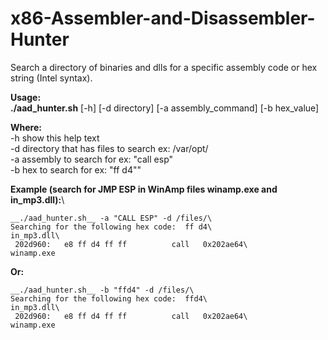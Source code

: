 # x86-Assembler-and-Disassembler-Hunter
Search a directory of binaries and dlls for a specific assembly code or hex string (Intel syntax).

__Usage:__\
__./aad_hunter.sh__ [-h] [-d directory] [-a assembly_command] [-b hex_value]

__Where:__\
    -h  show this help text\
    -d  directory that has files to search ex: /var/opt/\
    -a  assembly to search for ex: \"call esp\"\
    -b  hex to search for ex: \"ff d4\""

__Example (search for JMP ESP in WinAmp files winamp.exe and in_mp3.dll):__\
```
__./aad_hunter.sh__ -a "CALL ESP" -d /files/\
Searching for the following hex code:  ff d4\
in_mp3.dll\
 202d960:	e8 ff d4 ff ff       	call   0x202ae64\
winamp.exe
```
__Or:__
```
__./aad_hunter.sh__ -b "ffd4" -d /files/\
Searching for the following hex code:  ffd4\
in_mp3.dll\
 202d960:	e8 ff d4 ff ff       	call   0x202ae64\
winamp.exe
```
